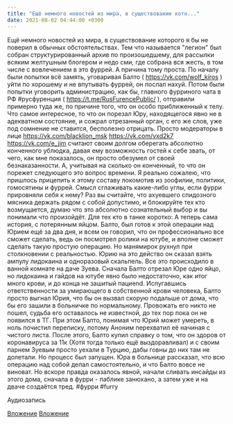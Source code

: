```yaml
---
title: "Ещё немного новостей из мира, в существование кото..."
date: 2021-08-02 04:44:00 +0300
---
```


Ещё немного новостей из мира, в существование которого я бы не поверил в обычных обстоятельствах.
Тем что называется "легион" был собран структурированный архив по произошедшему, для рассылки всяким желтушным блогером и недо сми, где собрана вся жесть, в том числе с вовлечением в это фуррей.
А причина тому проста. По началу были попытки всё замять, уговаривая Балто ( https://vk.com/wolf_kiros ) уйти по хорошему и не впутывать фуррей, он послал нахуй. Потом были попытки уговорить администрацию, как бы, главного фурриного чата в РФ #русфуренция ( https://t.me/RusFurencePublic/ ), отправили примерно туда же, по причине того, что он особо приближенный к телу. Что самое интересное, то что он порезал Юру, находящегося явно не в адекватном состояние, и сожрал отрезанный орган, с его же слов, уже под сомнение не ставится, бесполезно отрицать. Просто модераторы в лице https://vk.com/blacklion_msk https://vk.com/vxd2k7 https://vk.com/e_jim считают своим долгом оберегать абсолютно конченного ублюдка, давая ему возможность гостей к себе звать, от чего, как мне показалось, он просто обезумел от своей безнаказанности. А, учитывая на сколько он конченный, то что он порежет следующего это вопрос времени.
Я реально сожалею, что пришлось прицепить к этому составу локомотив из зоофилии, политики, гомосятины и фуррей. Смысл сглаживать какие-либо углы, если фурри прировняли себя к нему? Раз вы считайте, что ахуевшего спидозного мясника держать рядом с собой допустимо, и блокируйте тех кто возмущается, думаю что это абсолютно сознательный выбор и вы понимали что произойдёт.
Для тех кто в танке коротко:
А теперь сама история, с потерянным яйцом.
Балто, был готов к этой операции над Юрием ещё за два дня, и всем он говорил, что он профессионально все сможет сделать, ведь он посмотрел ролики на ютубе, и вполне сможет сделать такую простую операцию. Но манямирок рухнул при столкновении с реальностью. Юрию на это действо он сказал взять ампулу лидокаина и одноразовый скальпель. Все это происходило в ванной комнате на даче Зуева. Сначала Балто отрезал Юре одно яйцо, но лидокаина и гайдов на ютубе явно было недостаточно, как итог много крови, и до конца не зашитый пациend. Испугавшись ответственности за умирающего в собственной крови человека, Балто просто выгнал Юрия, что бы он вызвал скорую подальше от дома, что бы его зашили в больничке по нормальному. Провожать его никто не пошел, судьба его оставалось не известной, до тех пор пока он не появился в ТГ. При этом Балто, понимая что Юрий может умереть, в ноль почистил переписку, потому Аноним перехватил её начиная с чистого листа. После этого, Балто купил справку о том, что он здоров от коронавируса за 11к (Хотя тогда только ещё выздоравливал) и с своим парнем Зуевым просто уехали в Турцию, дабы говны до них там не долетали. Но процесс был запущен. Юра в больнице рассказал, что всю операцию над собой делал самостоятельно, и что Балто вовсе не виноват. Но вскоре правда оказалось явной, начали сливать инсайды из этого дома, сначала в фурри - паблике занюхано, а затем уже и на дваче создаётся тред.
#фурри #furry


Аудиозапись

[Вложение](/assets/vk_photos/4/7AopD8ep9NU.jpg)
[Вложение](/assets/vk_photos/3/ge_PTkleCd0.jpg)
